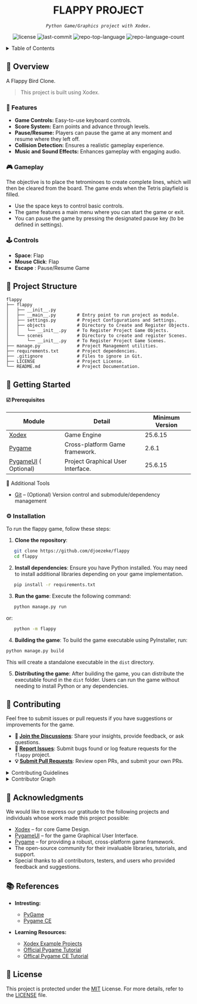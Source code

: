 <p align="center"><h1 align="center"> FLAPPY PROJECT </h1></p>
<p align="center">
	<em><code>Python Game/Graphics project with Xodex.
</code></em>
</p>
<p align="center">
	<img src="https://img.shields.io/github/license/djoezeke/flappy?style=default&logo=opensourceinitiative&logoColor=white&color=0080ff" alt="license">
	<img src="https://img.shields.io/github/last-commit/djoezeke/flappy?style=default&logo=git&logoColor=white&color=0080ff" alt="last-commit">
	<img src="https://img.shields.io/github/languages/top/djoezeke/flappy?style=default&color=0080ff" alt="repo-top-language">
	<img src="https://img.shields.io/github/languages/count/djoezeke/flappy?style=default&color=0080ff" alt="repo-language-count">
</p>

<details><summary>Table of Contents</summary>

- [📍 Overview](#📍-overview)
- [🚀 Features](#🚀-features)
- [🎮 Gameplay](#🎮-gameplay)
- [🕹️ Controls](#🕹️-controls)
- [📁 Project Structure](#📁-project-structure)
- [📌 Getting Started](#📌-getting-started)
  - [☑️ Prerequisites](#☑️-prerequisites)
  - [⚙️ Installation](#⚙️-installation)
  - [🤖 Usage](#🤖-usage)
- [🔰 Contributing](#🔰-contributing)
- [🙌 Acknowledgments](#🙌-acknowledgments)
- [📚 References](#📚-references)
- [📝 License](#📝-license)

</details>

## 📍 Overview

A Flappy Bird Clone.

>This project is built using Xodex.


### 🚀 Features
- **Game Controls:** Easy-to-use keyboard controls.
- **Score System:** Earn points and advance through levels.
- **Pause/Resume:** Players can pause the game at any moment and resume where they left off.
- **Collision Detection:** Ensures a realistic gameplay experience.
- **Music and Sound Effects:** Enhances gameplay with engaging audio.


### 🎮 Gameplay

The objective is to place the tetrominoes to create complete lines, which will then be cleared from the board.
The game ends when the Tetris playfield is filled.

- Use the space keys to control basic controls.
- The game features a main menu where you can start the game or exit.
- You can pause the game by pressing the designated pause key (to be defined in settings).

### 🕹️ Controls

- **Space**: Flap
- **Mouse Click**: Flap
- **Escape** : Pause/Resume Game


## 📁 Project Structure
```
flappy
├── flappy
│   ├── __init__.py
│   ├── __main__.py        # Entry point to run project as module.
│   ├── settings.py        # Project Configurations and Settings. 
│   ├── objects            # Directory to Create and Register Objects.
│   │   └── __init__.py    # To Register Project Game Objects.   
│   └── scenes             # Directory to create and register Scenes.
│       └── __init__.py    # To Register Project Game Scenes.
├── manage.py              # Project Management utilities. 
├── requirements.txt       # Project dependencies.
├── .gitignore             # Files to ignore in Git.
├── LICENSE                # Project License.
└── README.md              # Project Documentation.
```

## 📌 Getting Started

#### ☑️ Prerequisites

| Module                                                                | Detail                      | Minimum Version                             |
|-------------------------------------------------------------------------|--------------------------------|---------------------------------------------|
| [Xodex](https://github.com/djoezeke/xodex/)                                        | Game Engine            | 25.6.15                                         |
| [Pygame](https://github.com/pygame/pygame/)        | Cross-platform Game framework.                        | 2.6.1                                       |
| [PygameUI](https://github.com/djoezeke/pygameui/) ( Optional)                                      | Project Graphical User Interface.            | 25.6.15                                          |

🧰 Additional Tools

- [Git](https://git-scm.com/) – (Optional) Version control and submodule/dependency management

### ⚙️ Installation
To run the flappy game, follow these steps:

1. **Clone the repository**:
```sh
   git clone https://github.com/djoezeke/flappy
   cd flappy
```

2. **Install dependencies**:
   Ensure you have Python installed. You may need to install additional libraries depending on your game implementation.

```sh
   pip install -r requirements.txt
```

3. **Run the game**:
   Execute the following command:
```sh
   python manage.py run
```
or:
```sh
   python -m flappy
```

4. **Building the game**:
To build the game executable using PyInstaller, run:
```sh
python manage.py build
```
This will create a standalone executable in the `dist` directory.

5. **Distributing the game**:
After building the game, you can distribute the executable found in the `dist` folder. Users can run the game without needing to install Python or any dependencies.


## 🔰 Contributing

Feel free to submit issues or pull requests if you have suggestions or improvements for the game.

- **💬 [Join the Discussions](https://github.com/djoezeke/flappy/discussions)**: Share your insights, provide feedback, or ask questions.
- **🐛 [Report Issues](https://github.com/djoezeke/flappy/issues)**: Submit bugs found or log feature requests for the `flappy` project.
- **💡 [Submit Pull Requests](https://github.com/djoezeke/flappy/blob/main/CONTRIBUTING.md)**: Review open PRs, and submit your own PRs.

<details closed>
<summary>Contributing Guidelines</summary>

1. **Fork the Repository**: Start by forking the project repository to your github account.
2. **Clone Locally**: Clone the forked repository to your local machine using a git client.
   ```sh
   git clone --recursive https://github.com/djoezeke/flappy
   ```
3. **Create a New Branch**: Always work on a new branch, giving it a descriptive name.
   ```sh
   git checkout -b new-feature-x
   ```
4. **Make Your Changes**: Develop and test your changes locally.
5. **Commit Your Changes**: Commit with a clear message describing your updates.
   ```sh
   git commit -m 'Implemented new feature x.'
   ```
6. **Push to github**: Push the changes to your forked repository.
   ```sh
   git push origin new-feature-x
   ```
7. **Submit a Pull Request**: Create a PR against the original project repository. Clearly describe the changes and their motivations.
8. **Review**: Once your PR is reviewed and approved, it will be merged into the main branch. Congratulations on your contribution!
</details>

<details closed>
<summary>Contributor Graph</summary>
<br>
<p align="left">
   <a href="https://github.com{/djoezeke/flappy/}graphs/contributors">
      <img src="https://contrib.rocks/image?repo=djoezeke/flappy">
   </a>
</p>
</details>


## 🙌 Acknowledgments

We would like to express our gratitude to the following projects and individuals whose work made this project possible:

- [Xodex](https://github.com/djoezeke/xodex/) – for core Game Design.
- [PygameUI](https://github.com/djoezeke/pygameui/) – for the game Graphical User Interface.
- [Pygame](https://github.com/pygame/pygame/) – for providing a robust, cross-platform game framework.
- The open-source community for their invaluable libraries, tutorials, and support.
- Special thanks to all contributors, testers, and users who provided feedback and suggestions.

## 📚 References

- **Intresting:**
  - [PyGame](https://www.pygame.org/)
  - [Pygame CE](https://pyga.me/)

- **Learning Resources:**
  - [Xodex Example Projects](https://github.com/djoezeke/xodex_examples/)
  - [Official Pygame Tutorial](https://www.pygame.org/)
  - [Offical Pygame CE Tutorial](https://pyga.me/)

## 📝 License

This project is protected under the [MIT](LICENSE) License. 
For more details, refer to the [LICENSE](LICENSE) file.

